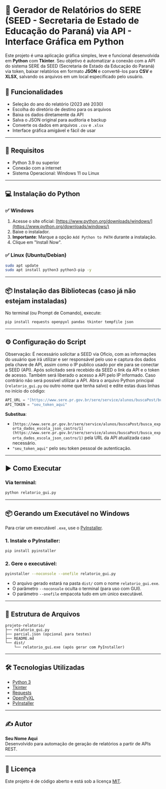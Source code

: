 
# 🧾 Gerador de Relatórios do SERE (SEED - Secretaria de Estado de Educação do Paraná) via API - Interface Gráfica em Python

Este projeto é uma aplicação gráfica simples, leve e funcional desenvolvida em **Python** com **Tkinter**. Seu objetivo é automatizar a conexão com a API do sistema SERE da SEED (Secretaria de Estado da Educação do Paraná) via token, baixar relatórios em formato **JSON** e convertê-los para **CSV** e **XLSX**, salvando os arquivos em um local especificado pelo usuário.

## 📌 Funcionalidades

- Seleção do ano do relatório (2023 até 2030)
- Escolha do diretório de destino para os arquivos
- Baixa os dados diretamente da API
- Salva o JSON original para auditoria e backup
- Converte os dados em arquivos `.csv` e `.xlsx`
- Interface gráfica amigável e fácil de usar

---

## 🧰 Requisitos

- Python 3.9 ou superior
- Conexão com a internet
- Sistema Operacional: Windows 11 ou Linux

---

## 💻 Instalação do Python

### ✅ Windows

1. Acesse o site oficial: [https://www.python.org/downloads/windows/](https://www.python.org/downloads/windows/)
2. Baixe o instalador.
3. **Importante**: Marque a opção `Add Python to PATH` durante a instalação.
4. Clique em "Install Now".

### ✅ Linux (Ubuntu/Debian)

```bash
sudo apt update
sudo apt install python3 python3-pip -y
```

---

## 📦 Instalação das Bibliotecas (caso já não estejam instaladas)

No terminal (ou Prompt de Comando), execute:

```bash
pip install requests openpyxl pandas tkinter tempfile json
```

---

## ⚙️ Configuração do Script

Observação: É necessário solicitar a SEED via Oficio, com as informações do usuário que irá utilizar e ser responsável pelo uso e captura dos dados pela chave de API, assim como o IP publico usado por ele para se conectar a SEED (API). Após solicitado será recebido da SEED o link da API e o token de acesso. Também será liberado o acesso a API pelo IP informado. Caso contrário não será possível utilizar a API.
Abra o arquivo Python principal (`relatorio_gui.py` ou outro nome que tenha salvo) e edite estas duas linhas no início do código:

```python
API_URL = "[https://www.sere.pr.gov.br/sere/service/alunos/buscaPost/busca_exporta_dados_escola_json_castro/1](https://www.sere.pr.gov.br/sere/service/alunos/buscaPost/busca_exporta_dados_escola_json_castro/1)"
API_TOKEN = "seu_token_aqui"
```

**Substitua**:
- `[https://www.sere.pr.gov.br/sere/service/alunos/buscaPost/busca_exporta_dados_escola_json_castro/1](https://www.sere.pr.gov.br/sere/service/alunos/buscaPost/busca_exporta_dados_escola_json_castro/1)` pela URL da API atualizada caso necessário.
- `"seu_token_aqui"` pelo seu token pessoal de autenticação.

---

## ▶️ Como Executar

### Via terminal:

```bash
python relatorio_gui.py
```

---

## 📦 Gerando um Executável no Windows

Para criar um executável `.exe`, use o [PyInstaller](https://pyinstaller.org/).

### 1. Instale o PyInstaller:

```bash
pip install pyinstaller
```

### 2. Gere o executável:

```bash
pyinstaller --noconsole --onefile relatorio_gui.py
```

- O arquivo gerado estará na pasta `dist/` com o nome `relatorio_gui.exe`.
- O parâmetro `--noconsole` oculta o terminal (para uso com GUI).
- O parâmetro `--onefile` empacota tudo em um único executável.

---

## 📁 Estrutura de Arquivos

```
projeto-relatorio/
├── relatorio_gui.py
├── parcial.json (opcional para testes)
├── README.md
└── dist/
    └── relatorio_gui.exe (após gerar com PyInstaller)
```

---

## 🛠 Tecnologias Utilizadas

- [Python 3](https://www.python.org/)
- [Tkinter](https://docs.python.org/3/library/tkinter.html)
- [Requests](https://docs.python-requests.org/)
- [OpenPyXL](https://openpyxl.readthedocs.io/)
- [PyInstaller](https://pyinstaller.org/)

---

## ✍️ Autor

**Seu Nome Aqui**  
Desenvolvido para automação de geração de relatórios a partir de APIs REST.  

---

## 📝 Licença

Este projeto é de código aberto e está sob a licença [MIT](LICENSE).
